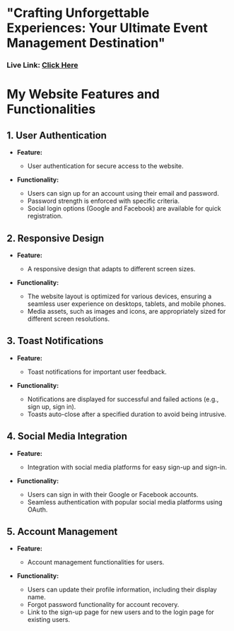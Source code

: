 # "Crafting Unforgettable Experiences: Your Ultimate Event Management Destination"

### Live Link: [Click Here](https://eventcrafthub.web.app)

# My Website Features and Functionalities

## 1. User Authentication

- **Feature:**
  - User authentication for secure access to the website.
  
- **Functionality:**
  - Users can sign up for an account using their email and password.
  - Password strength is enforced with specific criteria.
  - Social login options (Google and Facebook) are available for quick registration.

## 2. Responsive Design

- **Feature:**
  - A responsive design that adapts to different screen sizes.

- **Functionality:**
  - The website layout is optimized for various devices, ensuring a seamless user experience on desktops, tablets, and mobile phones.
  - Media assets, such as images and icons, are appropriately sized for different screen resolutions.

## 3. Toast Notifications

- **Feature:**
  - Toast notifications for important user feedback.

- **Functionality:**
  - Notifications are displayed for successful and failed actions (e.g., sign up, sign in).
  - Toasts auto-close after a specified duration to avoid being intrusive.

## 4. Social Media Integration

- **Feature:**
  - Integration with social media platforms for easy sign-up and sign-in.

- **Functionality:**
  - Users can sign in with their Google or Facebook accounts.
  - Seamless authentication with popular social media platforms using OAuth.

## 5. Account Management

- **Feature:**
  - Account management functionalities for users.

- **Functionality:**
  - Users can update their profile information, including their display name.
  - Forgot password functionality for account recovery.
  - Link to the sign-up page for new users and to the login page for existing users.

